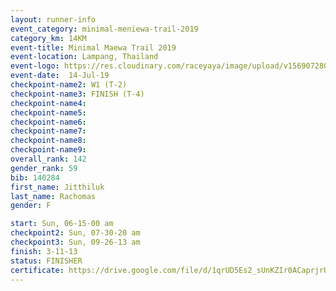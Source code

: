 ```yaml
---
layout: runner-info 
event_category: minimal-meniewa-trail-2019 
category_km: 14KM 
event-title: Minimal Maewa Trail 2019 
event-location: Lampang, Thailand 
event-logo: https://res.cloudinary.com/raceyaya/image/upload/v1569072805/logo/minimal-trail_ktnvsp.jpg 
event-date:  14-Jul-19 
checkpoint-name2: W1 (T-2) 
checkpoint-name3: FINISH (T-4) 
checkpoint-name4: 
checkpoint-name5: 
checkpoint-name6: 
checkpoint-name7: 
checkpoint-name8: 
checkpoint-name9: 
overall_rank: 142
gender_rank: 59
bib: 140284
first_name: Jitthiluk
last_name: Rachomas
gender: F

start: Sun, 06-15-00 am
checkpoint2: Sun, 07-30-20 am
checkpoint3: Sun, 09-26-13 am
finish: 3-11-13
status: FINISHER
certificate: https://drive.google.com/file/d/1qrUD5Es2_sUnKZIr0ACaprjrUWWB7BTC/view?usp=sharing
---
```

